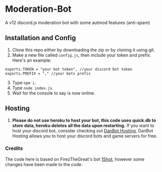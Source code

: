 # Moderation-Bot
A v12 discord.js moderation bot with some autmod features (anti-spam)

## Installation and Config ##
1) Clone this repo either by downloading the zip or by cloning it using git.
2) Make a new file called `config.js`, then include your token and prefix. Here's an example:

```
exports.TOKEN = "your bot token", //your discord bot token
exports.PREFIX = "," //your bots prefix
```
3) Type `npm i`.
4) Type `node index.js`.
5) Wait for the console to say <Bot name> is now online.

## Hosting ##
1) **Please do not use heroku to host your bot, this code uses quick.db to store data, heroku deletes all the data upon restarting.** If you want to host your discord bot, consider checking out [DanBot Hosting](https://discord.com/invite/j5EnRwT), DanBot Hosting allows you to host your discord bots and game servers for free. 


### Credits ###
The code here is based on FirezTheGreat's bot [1Shot](https://github.com/FirezTheGreat/1SHOT), however some changes have been made to the code. 
